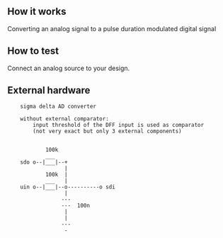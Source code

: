 <!---

This file is used to generate your project datasheet. Please fill in the information below and delete any unused
sections.

You can also include images in this folder and reference them in the markdown. Each image must be less than
512 kb in size, and the combined size of all images must be less than 1 MB.
-->

## How it works

Converting an analog signal to a pulse duration modulated digital signal

## How to test
Connect an analog source to your design.

## External hardware

```
	sigma delta AD converter
	
	without external comparator:
		input threshold of the DFF input is used as comparator
		(not very exact but only 3 external components)


            100k
            ___
    sdo o--|___|--+
                  |
            100k  |
            ___   |
    uin o--|___|--o----------o sdi
                  |
                 ---
                 ---  100n
                  |
                  |
                 ---
                  -
```
